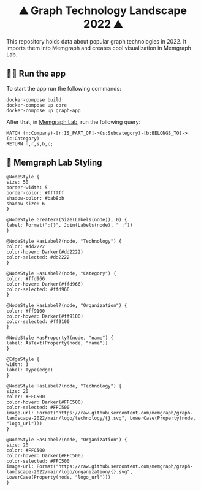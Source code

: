 <h1 align="center">
 ⛰️ Graph Technology Landscape 2022 ⛰️
</h1>

This repository holds data about popular graph technologies in 2022. It imports them into Memgraph and creates cool visualization in Memgraph Lab.

## 🏃‍♀️ Run the app

To start the app run the following commands:

```
docker-compose build
docker-compose up core
docker-compose up graph-app
```

After that, in [Memgraph Lab](https://memgraph.com/download/#memgraph-lab), run the following query:

```
MATCH (n:Company)-[r:IS_PART_OF]->(s:Subcategory)-[b:BELONGS_TO]->(c:Category)
RETURN n,r,s,b,c;
```

## 👞 Memgraph Lab Styling

```
@NodeStyle {
size: 50
border-width: 5
border-color: #ffffff
shadow-color: #bab8bb
shadow-size: 6
}

@NodeStyle Greater?(Size(Labels(node)), 0) {
label: Format(":{}", Join(Labels(node), " :"))
}

@NodeStyle HasLabel?(node, "Technology") {
color: #dd2222
color-hover: Darker(#dd2222)
color-selected: #dd2222
}

@NodeStyle HasLabel?(node, "Category") {
color: #ffd966
color-hover: Darker(#ffd966)
color-selected: #ffd966
}

@NodeStyle HasLabel?(node, "Organization") {
color: #ff9100
color-hover: Darker(#ff9100)
color-selected: #ff9100
}

@NodeStyle HasProperty?(node, "name") {
label: AsText(Property(node, "name"))
}

@EdgeStyle {
width: 3
label: Type(edge)
}

@NodeStyle HasLabel?(node, "Technology") {
size: 20
color: #FFC500
color-hover: Darker(#FFC500)
color-selected: #FFC500
image-url: Format("https://raw.githubusercontent.com/memgraph/graph-landscape-2022/main/logo/technology/{}.svg", LowerCase(Property(node, "logo_url")))
}

@NodeStyle HasLabel?(node, "Organization") {
size: 20
color: #FFC500
color-hover: Darker(#FFC500)
color-selected: #FFC500
image-url: Format("https://raw.githubusercontent.com/memgraph/graph-landscape-2022/main/logo/organization/{}.svg", LowerCase(Property(node, "logo_url")))
}
```

